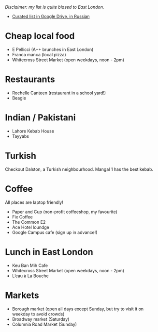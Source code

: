 *Disclaimer: my list is quite biased to East London.*

* [Curated list in Google Drive, in Russian](https://docs.google.com/document/d/1NHASRHx-QbNo74UczwzibE9vsqfHbtx3zsd19oHLBOI/mobilebasic)

# Cheap local food

* E Pellicci (A++ brunches in East London)
* Franca manca (local pizza)
* Whitecross Street Market (open weekdays, noon - 2pm)

# Restaurants

* Rochelle Canteen (restaurant in a school yard!)
* Beagle

# Indian / Pakistani

* Lahore Kebab House
* Tayyabs

# Turkish

Checkout Dalston, a Turkish neighbourhood. Mangal 1 has the best kebab.

# Coffee

All places are laptop friendly!

* Paper and Cup (non-profit coffeeshop, my favourite)
* Fix Coffee
* The Common E2
* Ace Hotel loundge
* Google Campus cafe (sign up in advance!)

# Lunch in East London

* Keu Ban Mih Cafe
* Whitecross Street Market (open weekdays, noon - 2pm)
* L’eau à La Bouche

# Markets

* Borough market (open all days except Sunday, but try to visit it on weekday to avoid crowds)
* Broadway market (Saturday)
* Columnia Road Market (Sunday)
